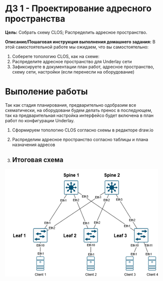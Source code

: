 # ДЗ 1 - Проектирование адресного пространства

**Цель:**
Собрать схему CLOS;
Распределить адресное пространство.


**Описание/Пошаговая инструкция выполнения домашнего задания:**
В этой самостоятельной работе мы ожидаем, что вы самостоятельно:

1. Соберете топологию CLOS, как на схеме: 
2. Распределите адресное пространство для Underlay сети
3. Зафиксируете в документации план работ, адресное пространство, схему сети, настройки (если перенесли на оборудование)

# Выполение работы

Так как стадия планирования, предварительно одобразим все схематически, на оборудовани будем делать пренос в последующем, так ка предварительная настройка интерфейсо будет включена в план работ по конфигурации Underlay.

1. Сформируем топологию CLOS согласно схемы в редакторе draw.io
2. Распределим адресное пространство согласно таблицы и плана назначения адресов

1. ## Итоговая схема

![Lab1_scheme.png](Lab1_scheme.png)
